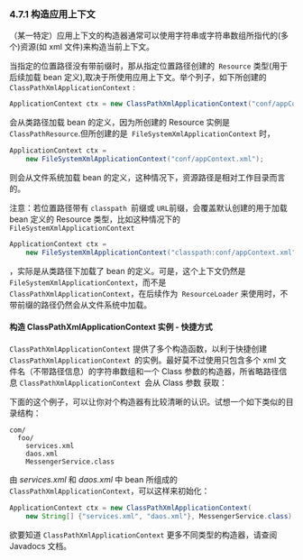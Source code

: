 ### 4.7.1 构造应用上下文

（某一特定）应用上下文的构造器通常可以使用字符串或字符串数组所指代的(多个)资源(如 xml 文件)来构造当前上下文。

当指定的位置路径没有带前缀时，那从指定位置路径创建的` Resource` 类型(用于后续加载 bean 定义),取决于所使用应用上下文。举个列子，如下所创建的 `ClassPathXmlApplicationContext` :

```java
ApplicationContext ctx = new ClassPathXmlApplicationContext("conf/appContext.xml");
```

会从类路径加载 bean 的定义，因为所创建的 Resource 实例是` ClassPathResource`.但所创建的是` FileSystemXmlApplicationContext` 时，

```java
ApplicationContext ctx =
    new FileSystemXmlApplicationContext("conf/appContext.xml");
```

则会从文件系统加载 bean 的定义，这种情况下，资源路径是相对工作目录而言的。

注意：若位置路径带有 `classpath `前缀或 `URL`前缀，会覆盖默认创建的用于加载 bean 定义的 Resource 类型，比如这种情况下的 `FileSystemXmlApplicationContext`

```java
ApplicationContext ctx =
    new FileSystemXmlApplicationContext("classpath:conf/appContext.xml");
```

，实际是从类路径下加载了 bean 的定义。可是，这个上下文仍然是 `FileSystemXmlApplicationContext`，而不是 `ClassPathXmlApplicationContext`，在后续作为` ResourceLoader` 来使用时，不带前缀的路径仍然会从文件系统中加载。

#### 构造 ClassPathXmlApplicationContext 实例 - 快捷方式

`ClassPathXmlApplicationContext` 提供了多个构造函数，以利于快捷创建 `ClassPathXmlApplicationContext `的实例。最好莫不过使用只包含多个 xml 文件名（不带路径信息）的字符串数组和一个 Class 参数的构造器，所省略路径信息 `ClassPathXmlApplicationContext `会从 Class 参数 获取：

下面的这个例子，可以让你对个构造器有比较清晰的认识。试想一个如下类似的目录结构：

```properties
com/
  foo/
	services.xml
	daos.xml
    MessengerService.class
```

由 *services.xml* 和 *daos.xml* 中 bean 所组成的 `ClassPathXmlApplicationContext`，可以这样来初始化：

```java
ApplicationContext ctx = new ClassPathXmlApplicationContext(
    new String[] {"services.xml", "daos.xml"}, MessengerService.class);
```

欲要知道 `ClassPathXmlApplicationContext` 更多不同类型的构造器，请查阅 Javadocs 文档。
